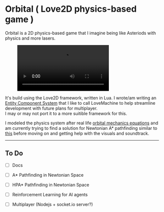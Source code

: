 # Orbital ( Love2D physics-based game )

Orbital is a 2D physics-based game that I imagine being like Asteriods with physics and more lasers.



<figure class="video_container text-center">
  <video controls="true" allowfullscreen="true" poster="">
    <source src="/projects/orbital/03.mp4" type="video/mp4">
    <!-- <source src="path/to/video.ogg" type="video/ogg">
    <source src="path/to/video.webm" type="video/webm"> -->
  </video>
</figure>

It's build using the Love2D framework, written in Lua. I wrote/am writing an [Entity Component System](https://en.wikipedia.org/wiki/Entity_component_system) that I like to call LoveMachine to help streamline development with future plans for multiplayer.<br>
I may or may not port it to a more suitible framework for this.

I modeled the physics system after real life [orbital mechanics equations](http://www.braeunig.us/space/orbmech.htm) and am currently trying to find a solution for Newtonian A* pathfinding similar to [this](https://github.com/matthew-piziak/spacepath) before moving on and getting help with the visuals and soundtrack.


---------------------

## To Do

- [ ] Docs
- [ ] A* Pathfinding in Newtonian Space
- [ ] HPA* Pathfinding in Newtonian Space
- [ ] Reinforcement Learning for AI agents
- [ ] Multiplayer (Nodejs + socket.io server?)

